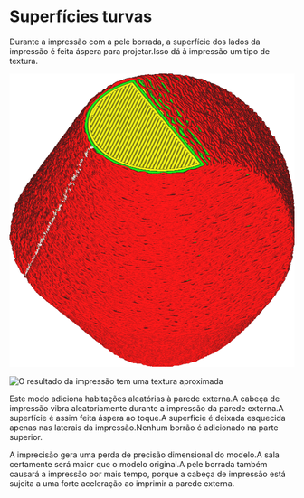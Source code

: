 Superfícies turvas
====
Durante a impressão com a pele borrada, a superfície dos lados da impressão é feita áspera para projetar.Isso dá à impressão um tipo de textura.

![As paredes parecem estar vacilantes na vista das camadas de cura](../../../articles/images/magic_fuzzy_skin_enabled.png)

![O resultado da impressão tem uma textura aproximada](../../../articles/images/magic_fuzzy_skin_photo.jpg)

Este modo adiciona habitações aleatórias à parede externa.A cabeça de impressão vibra aleatoriamente durante a impressão da parede externa.A superfície é assim feita áspera ao toque.A superfície é deixada esquecida apenas nas laterais da impressão.Nenhum borrão é adicionado na parte superior.

A imprecisão gera uma perda de precisão dimensional do modelo.A sala certamente será maior que o modelo original.A pele borrada também causará a impressão por mais tempo, porque a cabeça de impressão está sujeita a uma forte aceleração ao imprimir a parede externa.